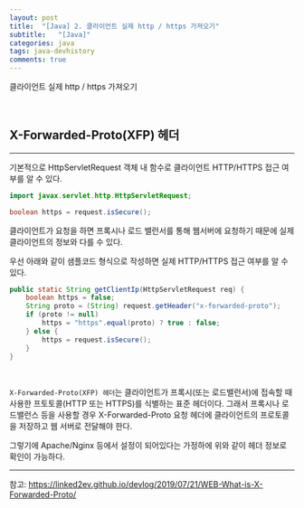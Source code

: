 ```yaml
---
layout: post
title:  "[Java] 2. 클라이언트 실제 http / https 가져오기"
subtitle:   "[Java]"
categories: java
tags: java-devhistory
comments: true
---
```


클라이언트 실제 http / https 가져오기

<br>


## X-Forwarded-Proto(XFP) 헤더
---

기본적으로 HttpServletRequest 객체 내 함수로 클라이언트 HTTP/HTTPS 접근 여부를 알 수 있다.

```java
import javax.servlet.http.HttpServletRequest;

boolean https = request.isSecure();
```

클라이언트가 요청을 하면 프록시나 로드 밸런서를 통해 웹서버에 요청하기 때문에 실제 클라이언트의 정보와 다를 수 있다.

우선 아래와 같이 샘플코드 형식으로 작성하면 실제 HTTP/HTTPS 접근 여부를 알 수 있다.

```java
public static String getClientIp(HttpServletRequest req) {
    boolean https = false;
    String proto = (String) request.getHeader("x-forwarded-proto");
    if (proto != null) 
        https = "https".equal(proto) ? true : false;
    } else {
        https = request.isSecure();
    }
}
```

<br>

`X-Forwarded-Proto(XFP) 헤더`는 클라이언트가 프록시(또는 로드밸런서)에 접속할 때 사용한 프토토콜(HTTP 또는 HTTPS)를 식별하는 표준 헤더이다. 그래서 프록시나 로드밸런스 등을 사용할 경우 X-Forwarded-Proto 요청 헤더에 클라이언트의 프로토콜을 저장하고 웹 서버로 전달해야 한다.

그렇기에 Apache/Nginx 등에서 설정이 되어있다는 가정하에 위와 같이 헤더 정보로 확인이 가능하다.

---
참고:
https://linked2ev.github.io/devlog/2019/07/21/WEB-What-is-X-Forwarded-Proto/